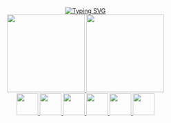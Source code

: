 <div align="center">
<a href="https://git.io/typing-svg"><img src="https://readme-typing-svg.demolab.com?font=Fira+Code&weight=300&duration=3000&pause=800&center=true&vCenter=true&multiline=true&width=435&height=70&lines=Ol%C3%A1!+Eu+sou+o+Bruno.;Dev+Full+Stack+em+Desenvolvimento!" alt="Typing SVG" /></a>
</div>



<div align="center">

</div>

<div align="center">
  <a href="https://github.com/BESystemInfo">
  <img height="180em" src="https://github-readme-stats.vercel.app/api?username=besysteminfo&show_icons=true&theme=vision-friendly-dark&include_all_commits=true&count_private=true"/>
  <img height="180em" src="https://github-readme-stats.vercel.app/api/top-langs/?username=besysteminfo&layout=compact&langs_count=7&theme=vision-friendly-dark"/>
</div>


<div align="center">
<img height="50em" src="https://cdn.jsdelivr.net/gh/devicons/devicon/icons/html5/html5-original.svg" />     <img height="50em" src="https://cdn.jsdelivr.net/gh/devicons/devicon/icons/css3/css3-original.svg" />     <img height="50em" src="https://cdn.jsdelivr.net/gh/devicons/devicon/icons/javascript/javascript-original.svg" />     <img height="50em" src="https://cdn.jsdelivr.net/gh/devicons/devicon/icons/angularjs/angularjs-original.svg" />     <img height="50em" src="https://cdn.jsdelivr.net/gh/devicons/devicon/icons/csharp/csharp-original.svg" />     <img height="50em" src="https://cdn.jsdelivr.net/gh/devicons/devicon/icons/dotnetcore/dotnetcore-original.svg" />
</div>

##


          
